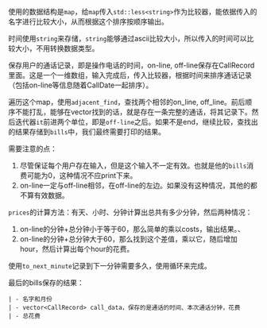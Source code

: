 使用的数据结构是`map`，给`map`传入`std::less<string>`作为比较器，能依据传入的名字进行比较大小，从而根据这个排序按顺序输出。

时间使用`string`来存储，`string`能够通过ascii比较大小，所以传入的时间可以比较大小，不用转换数据类型。

保存用户的通话记录，即是操作电话的时间，on-line, off-line保存在CallRecord里面。这是一个一维数组，输入完成后，传入比较器，根据时间来排序通话记录（包括on-line等信息随着CallDate一起排序）。

遍历这个map，使用`adjacent_find`，查找两个相邻的on_line, off_line。前后顺序不能打乱，能够在vector<CallDate>找到的话，就是存在一条完整的通话，将其记录下。然后迭代器`it`前进两个单位，即是`off-line`之后。如果不是end，继续比较，查找出的结果存储到`bills`中，我们最终需要打印的结果。

需要注意的点：
1. 尽管保证每个用户存在输入，但是这个输入不一定有效。也就是他的`bills`消费可能为0，这种情况不应print下来。
2. on-line一定与off-line相邻，在off-line的左边。如果没有这种情况，其他的都不算有效数据。

`prices`的计算方法：有天、小时、分钟计算出总共有多少分钟，然后两种情况：
1. on-line的分钟+总分钟小于等于60，那么简单的乘以costs，输出结果。、
2. on-line的分钟+总分钟大于60，那么找到这个差值，乘以它，随后增加hour，然后计算出每个hour的花费。

使用`to_next_minute`记录到下一分钟需要多久，使用循环来完成。

最后的bills保存的结果：

    | - 名字和月份
    | - vector<CallRecord> call_data，保存的是通话的时间、本次通话分钟，花费
    | - 总花费